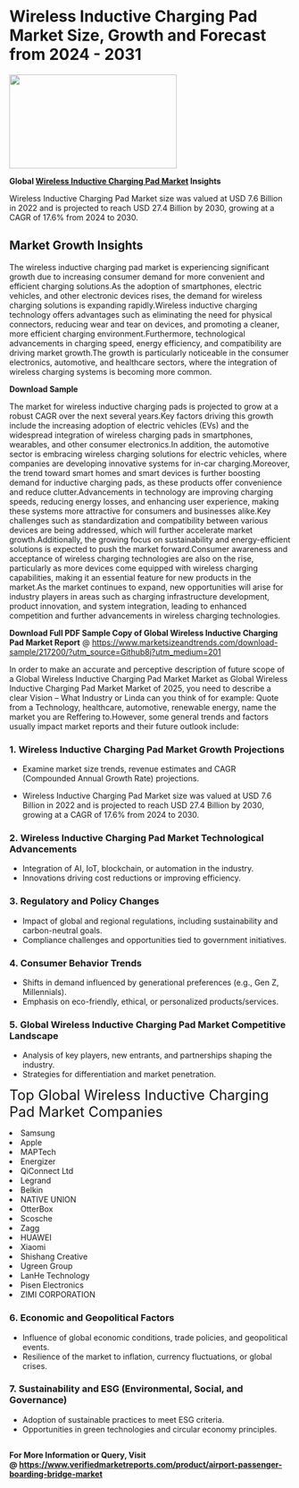 <H1>Wireless Inductive Charging Pad Market Size, Growth and Forecast from 2024 - 2031</H1><img class="aligncenter size-medium wp-image-584254" src="https://thirdeyenews.in/wp-content/uploads/2024/09/Global-Market-Research-300x168.jpeg" alt="" width="300" height="168" /><p><strong>Global&nbsp;<a href="https://www.marketsizeandtrends.com/download-sample/217200/?utm_source=Github8j?utm_medium=201">Wireless Inductive Charging Pad Market</a> Insights</strong></p><p>Wireless Inductive Charging Pad Market size was valued at USD 7.6 Billion in 2022 and is projected to reach USD 27.4 Billion by 2030, growing at a CAGR of 17.6% from 2024 to 2030.</p><p><h2>Market Growth Insights</h2> <p>The wireless inductive charging pad market is experiencing significant growth due to increasing consumer demand for more convenient and efficient charging solutions.As the adoption of smartphones, electric vehicles, and other electronic devices rises, the demand for wireless charging solutions is expanding rapidly.Wireless inductive charging technology offers advantages such as eliminating the need for physical connectors, reducing wear and tear on devices, and promoting a cleaner, more efficient charging environment.Furthermore, technological advancements in charging speed, energy efficiency, and compatibility are driving market growth.The growth is particularly noticeable in the consumer electronics, automotive, and healthcare sectors, where the integration of wireless charging systems is becoming more common.</p> <p><strong>Download Sample</strong></p> <p>The market for wireless inductive charging pads is projected to grow at a robust CAGR over the next several years.Key factors driving this growth include the increasing adoption of electric vehicles (EVs) and the widespread integration of wireless charging pads in smartphones, wearables, and other consumer electronics.In addition, the automotive sector is embracing wireless charging solutions for electric vehicles, where companies are developing innovative systems for in-car charging.Moreover, the trend toward smart homes and smart devices is further boosting demand for inductive charging pads, as these products offer convenience and reduce clutter.Advancements in technology are improving charging speeds, reducing energy losses, and enhancing user experience, making these systems more attractive for consumers and businesses alike.Key challenges such as standardization and compatibility between various devices are being addressed, which will further accelerate market growth.Additionally, the growing focus on sustainability and energy-efficient solutions is expected to push the market forward.Consumer awareness and acceptance of wireless charging technologies are also on the rise, particularly as more devices come equipped with wireless charging capabilities, making it an essential feature for new products in the market.As the market continues to expand, new opportunities will arise for industry players in areas such as charging infrastructure development, product innovation, and system integration, leading to enhanced competition and further advancements in wireless charging technologies.<p><span class=""><strong>Download Full PDF Sample Copy of Global Wireless Inductive Charging Pad Market Report</strong> @ <a href="https://www.marketsizeandtrends.com/download-sample/217200/?utm_source=Github8j?utm_medium=201" target="_blank">https://www.marketsizeandtrends.com/download-sample/217200/?utm_source=Github8j?utm_medium=201</a></span></p><p>In order to make an accurate and perceptive description of future scope of a Global&nbsp;Wireless Inductive Charging Pad Market Market as Global&nbsp;Wireless Inductive Charging Pad Market Market of 2025, you need to describe a clear Vision &ndash; What Industry or Linda can you think of for example: Quote from a Technology, healthcare, automotive, renewable energy, name the market you are Reffering to.However, some general trends and factors usually impact market reports and their future outlook include:</p><h3>1.&nbsp;<strong>Wireless Inductive Charging Pad Market Growth Projections</strong></h3><ul><li>Examine market size trends, revenue estimates and CAGR (Compounded Annual Growth Rate) projections.</li><li><p>Wireless Inductive Charging Pad Market size was valued at USD 7.6 Billion in 2022 and is projected to reach USD 27.4 Billion by 2030, growing at a CAGR of 17.6% from 2024 to 2030.</p></li></ul><h3>2.&nbsp;<strong>Wireless Inductive Charging Pad Market Technological Advancements</strong></h3><ul><li>Integration of AI, IoT, blockchain, or automation in the industry.</li><li>Innovations driving cost reductions or improving efficiency.</li></ul><h3>3.&nbsp;<strong>Regulatory and Policy Changes</strong></h3><ul><li>Impact of global and regional regulations, including sustainability and carbon-neutral goals.</li><li>Compliance challenges and opportunities tied to government initiatives.</li></ul><h3>4.&nbsp;<strong>Consumer Behavior Trends</strong></h3><ul><li>Shifts in demand influenced by generational preferences (e.g., Gen Z, Millennials).</li><li>Emphasis on eco-friendly, ethical, or personalized products/services.</li></ul><h3>5.&nbsp;<strong>Global Wireless Inductive Charging Pad Market Competitive Landscape</strong></h3><ul><li>Analysis of key players, new entrants, and partnerships shaping the industry.</li><li>Strategies for differentiation and market penetration.</li></ul><p data-pm-slice="1 1 []"><span style="color: inherit; font-family: inherit; font-size: 25px;">Top Global Wireless Inductive Charging Pad Market Companies</span></p><div class="" data-test-id=""><p><li>Samsung</li><li> Apple</li><li> MAPTech</li><li> Energizer</li><li> QiConnect Ltd</li><li> Legrand</li><li> Belkin</li><li> NATIVE UNION</li><li> OtterBox</li><li> Scosche</li><li> Zagg</li><li> HUAWEI</li><li> Xiaomi</li><li> Shishang Creative</li><li> Ugreen Group</li><li> LanHe Technology</li><li> Pisen Electronics</li><li> ZIMI CORPORATION</li></p></div><h3>6.&nbsp;<strong>Economic and Geopolitical Factors</strong></h3><ul><li>Influence of global economic conditions, trade policies, and geopolitical events.</li><li>Resilience of the market to inflation, currency fluctuations, or global crises.</li></ul><h3>7.&nbsp;<strong>Sustainability and ESG (Environmental, Social, and Governance)</strong></h3><ul><li>Adoption of sustainable practices to meet ESG criteria.</li><li>Opportunities in green technologies and circular economy principles.</li></ul><h2><strong style="font-size: 14px;">For More Information or Query, Visit @&nbsp;</strong><a style="background-color: #ffffff; font-size: 14px;" href="https://www.marketsizeandtrends.com/report/wireless-inductive-charging-pad-market/" target="_blank">https://www.verifiedmarketreports.com/product/airport-passenger-boarding-bridge-market</a></h2>